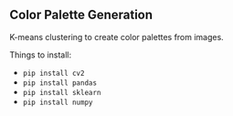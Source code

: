 ## Color Palette Generation
K-means clustering to create color palettes from images. 

Things to install: 
- `pip install cv2`
- `pip install pandas`
- `pip install sklearn`
- `pip install numpy` 

